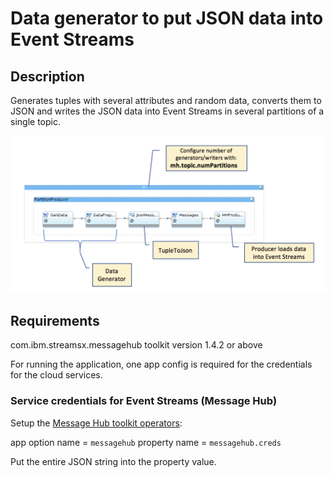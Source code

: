 # Data generator to put JSON data into Event Streams

## Description

Generates tuples with several attributes and random data, converts them to JSON and writes the JSON data into Event Streams in several partitions of a single topic.

![Import](/demo/data.historian.event.streams.cos.exactly.once.semantics.demo/doc/images/dh_generator.png)


## Requirements

com.ibm.streamsx.messagehub toolkit version 1.4.2 or above

For running the application, one app config is required for the credentials for the cloud services.

### Service credentials for Event Streams (Message Hub)

Setup the [Message Hub toolkit operators](https://ibmstreams.github.io/streamsx.messagehub/doc/spldoc/html/tk$com.ibm.streamsx.messagehub/ns$com.ibm.streamsx.messagehub$1.html):

app option name = `messagehub`
property name = `messagehub.creds`

Put the entire JSON string into the property value.
